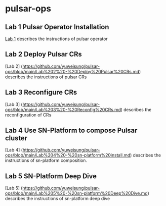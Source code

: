 # pulsar-ops

## Lab 1 Pulsar Operator Installation

[Lab 1](https://github.com/yuweisung/pulsar-ops/blob/main/Lab%201%20-%20Pulsar%20Operators%20Install.md) describes the instructions of pulsar operator

## Lab 2 Deploy Pulsar CRs

[Lab 2] (https://github.com/yuweisung/pulsar-ops/blob/main/Lab%202%20-%20Deploy%20Pulsar%20CRs.md) describes the instructions of pulsar CRs

## Lab 3 Reconfigure CRs

[Lab 3] (https://github.com/yuweisung/pulsar-ops/blob/main/Lab%203%20-%20Reconfig%20CRs.md) describes the reconfiguration of CRs

## Lab 4 Use SN-Platform to compose Pulsar cluster

[Lab 4] (https://github.com/yuweisung/pulsar-ops/blob/main/Lab%204%20-%20sn-platform%20install.md) describes the instructions of sn-platform composition.

## Lab 5 SN-Platform Deep Dive

[Lab 5] (https://github.com/yuweisung/pulsar-ops/blob/main/Lab%205%20-%20sn-platform%20Deep%20Dive.md) describes the instructions of sn-platform deep dive
